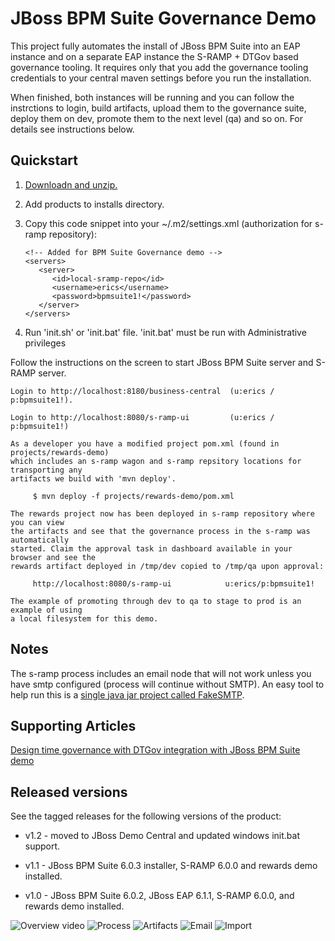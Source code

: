 JBoss BPM Suite Governance Demo
===============================
This project fully automates the install of JBoss BPM Suite into an EAP instance and on a separate EAP instance the S-RAMP + DTGov based governance 
tooling. It requires only that you add the governance tooling credentials to your central maven settings before you run the
installation.

When finished, both instances will be running and you can follow the instrctions to login, build artifacts, upload them to the
governance suite, deploy them on dev, promote them to the next level (qa) and so on. For details see instructions below.


Quickstart
----------

1. [Downloadn and unzip.](https://github.com/jbossdemocentral/bpms-governance-demo/archive/master.zip)

2. Add products to installs directory.

3. Copy this code snippet into your ~/.m2/settings.xml (authorization for s-ramp repository):

   ```
   <!-- Added for BPM Suite Governance demo -->
   <servers>
      <server>
         <id>local-sramp-repo</id>
         <username>erics</username>
         <password>bpmsuite1!</password>
      </server>
   </servers>
   ```

4. Run 'init.sh' or 'init.bat' file. 'init.bat' must be run with Administrative privileges

Follow the instructions on the screen to start JBoss BPM Suite server and S-RAMP server.

   ```
   Login to http://localhost:8180/business-central  (u:erics / p:bpmsuite1!).

   Login to http://localhost:8080/s-ramp-ui         (u:erics / p:bpmsuite1!)

   As a developer you have a modified project pom.xml (found in projects/rewards-demo)
   which includes an s-ramp wagon and s-ramp repsitory locations for transporting any
   artifacts we build with 'mvn deploy'.

        $ mvn deploy -f projects/rewards-demo/pom.xml

   The rewards project now has been deployed in s-ramp repository where you can view
   the artifacts and see that the governance process in the s-ramp was automatically
   started. Claim the approval task in dashboard available in your browser and see the
   rewards artifact deployed in /tmp/dev copied to /tmp/qa upon approval:

        http://localhost:8080/s-ramp-ui            u:erics/p:bpmsuite1!       

   The example of promoting through dev to qa to stage to prod is an example of using
   a local filesystem for this demo.
   ```


Notes
-----
The s-ramp process includes an email node that will not work unless you have smtp configured (process will continue without SMTP). 
An easy tool to help run this is a [single java jar project called FakeSMTP](http://nilhcem.github.io/FakeSMTP).


Supporting Articles
-------------------
[Design time governance with DTGov integration with JBoss BPM Suite demo](http://www.schabell.org/2014/08/design-time-governance-dtgov-bpmsuite-demo.html)


Released versions
-----------------

See the tagged releases for the following versions of the product:

- v1.2 - moved to JBoss Demo Central and updated windows init.bat support.

- v1.1 - JBoss BPM Suite 6.0.3 installer, S-RAMP 6.0.0 and rewards demo installed.

- v1.0 - JBoss BPM Suite 6.0.2, JBoss EAP 6.1.1, S-RAMP 6.0.0, and rewards demo installed.


![[Overview video](https://github.com/jbossdemocentral/bpms-governance-demo/blob/master/docs/demo-images/overview-video.png?raw=true)](http://vimeo.com/ericschabell/bpms-governance-demo-overview)
![Process](https://github.com/jbossdemocentral/bpms-governance-demo/blob/master/docs/demo-images/dtgov-process.png?raw=true)
![Artifacts](https://github.com/jbossdemocentral/bpms-governance-demo/blob/master/docs/demo-images/sramp-artifacts.png?raw=true)
![Email](https://github.com/jbossdemocentral/bpms-governance-demo/blob/master/docs/demo-images/sramp-email-notify.png?raw=true)
![Import](https://github.com/jbossdemocentral/bpms-governance-demo/blob/master/docs/demo-images/sramp-import-rewards.png?raw=true)


